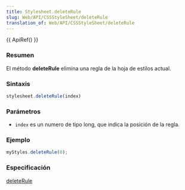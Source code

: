 ```yaml
---
title: Stylesheet.deleteRule
slug: Web/API/CSSStyleSheet/deleteRule
translation_of: Web/API/CSSStyleSheet/deleteRule
---
```

{{ ApiRef() }}

### Resumen

El método **deleteRule** elimina una regla de la hoja de estilos actual.

### Sintaxis

```js
stylesheet.deleteRule(index)
```

### Parámetros

- `index` es un numero de tipo long, que indica la posición de la regla.

### Ejemplo

```js
myStyles.deleteRule(0);
```

### Especificación

[deleteRule](http://www.w3.org/TR/2000/REC-DOM-Level-2-Style-20001113/css.html#CSS-CSSStyleSheet-deleteRule)
